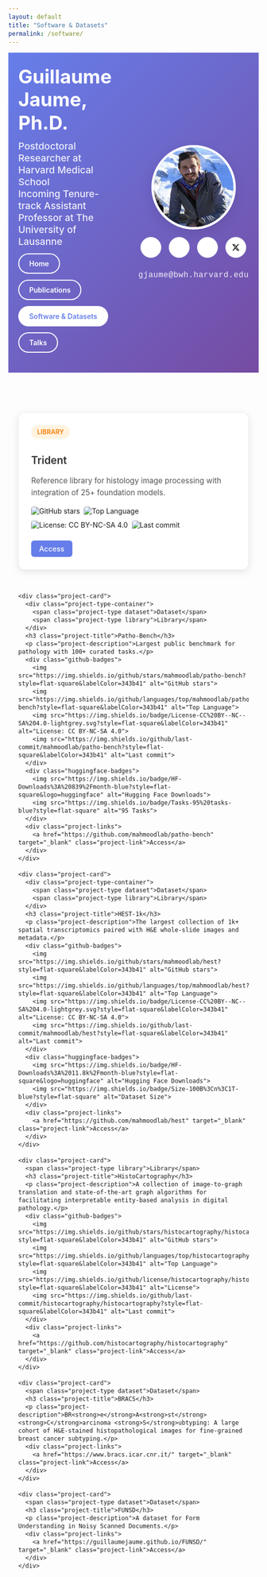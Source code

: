 ```yaml
---
layout: default
title: "Software & Datasets"
permalink: /software/
---
```


<style>
/* FontAwesome CSS for icons */
@import url('https://cdnjs.cloudflare.com/ajax/libs/font-awesome/6.0.0/css/all.min.css');

/* Hero section styling */
.hero-section {
  background: linear-gradient(135deg, #667eea 0%, #764ba2 100%);
  color: white;
  padding: 25px 20px;
  text-align: center;
}

.hero-content {
  max-width: 1200px;
  margin: 0 auto;
  display: flex;
  align-items: center;
  justify-content: space-between;
  gap: 40px;
}

.hero-text {
  text-align: left;
  flex: 1;
}

.hero-title {
  font-size: 2.4rem;
  font-weight: 700;
  margin: 0 0 12px 0;
  line-height: 1.2;
}

.hero-subtitle {
  font-size: 1.2rem;
  margin: 0 0 12px 0;
  opacity: 0.9;
  font-weight: 500;
  display: flex;
  flex-direction: column;
  gap: 6px;
}



.hero-description {
  font-size: 1.1rem;
  margin: 0 0 25px 0;
  opacity: 0.85;
  line-height: 1.5;
  max-width: 500px;
}

.hero-buttons {
  display: flex;
  gap: 12px;
  flex-wrap: wrap;
  margin-bottom: 15px;
}

.hero-btn {
  display: inline-block;
  padding: 10px 20px;
  border-radius: 25px;
  text-decoration: none;
  font-weight: 600;
  transition: all 0.3s ease;
  border: 2px solid transparent;
}

.hero-btn.primary {
  background: white;
  color: #667eea;
}

.hero-btn.primary:hover {
  background: #f8f9fa;
  transform: translateY(-2px);
}

.hero-btn.secondary {
  background: transparent;
  color: white;
  border-color: white;
}

.hero-btn.secondary:hover {
  background: white;
  color: #667eea;
  transform: translateY(-2px);
}

.hero-image {
  display: flex;
  flex-direction: column;
  align-items: center;
  gap: 15px;
}

.profile-photo {
  width: 160px;
  height: 160px;
  border-radius: 50%;
  object-fit: cover;
  border: 5px solid white;
  box-shadow: 0 8px 25px rgba(0,0,0,0.1);
}

.hero-social-links {
  display: flex;
  gap: 15px;
  justify-content: center;
  flex-wrap: wrap;
}

.hero-social-link {
  display: flex;
  align-items: center;
  justify-content: center;
  width: 40px;
  height: 40px;
  background: white;
  border-radius: 50%;
  text-decoration: none;
  color: #333;
  border: 1px solid #e9ecef;
  transition: all 0.3s ease;
}

.hero-social-link:hover {
  background: #f8f9fa;
  transform: translateY(-2px);
  box-shadow: 0 3px 10px rgba(0,0,0,0.1);
}

.hero-social-link i {
  font-size: 1.2rem;
}

/* Specific icon colors */
.hero-social-link .fa-github {
  color: #333;
}

.hero-social-link .fa-graduation-cap {
  color: #4285f4;
}

.hero-social-link .fa-linkedin {
  color: #0077b5;
}

.hero-social-link .fa-x-twitter {
  color: #000000;
}

.x-logo {
  width: 16px;
  height: 16px;
  color: #000000;
}

.hero-email {
  margin-top: 10px;
  text-align: center;
}

.hero-email a {
  color: white;
  text-decoration: none;
  font-size: 1rem;
  font-weight: 500;
  opacity: 0.9;
  transition: opacity 0.3s ease;
  font-family: 'Courier New', Courier, monospace;
  letter-spacing: 0.5px;
}

.hero-email a:hover {
  opacity: 1;
  text-decoration: underline;
}

/* Page content styling */
.page-content {
  max-width: 1200px;
  margin: 0 auto;
  padding: 40px 20px;
}

.page-title {
  font-size: 2.5rem;
  font-weight: 700;
  color: #333;
  margin-bottom: 30px;
  text-align: center;
  border-bottom: 3px solid #667eea;
  padding-bottom: 15px;
}

.section-header {
  text-align: center;
  margin-bottom: 50px;
  padding: 40px 20px;
  background: #f8f9fa;
  border-radius: 12px;
}

.section-header h2 {
  font-size: 2.5rem;
  color: #333;
  margin-bottom: 20px;
  border-bottom: 3px solid #667eea;
  padding-bottom: 15px;
  display: inline-block;
}

.section-description {
  font-size: 1.2rem;
  color: #555;
  line-height: 1.6;
  max-width: 800px;
  margin: 0 auto;
  font-style: italic;
}

.projects-grid {
  display: grid;
  grid-template-columns: repeat(auto-fit, minmax(350px, 1fr));
  gap: 30px;
  margin-top: 40px;
}

.project-card {
  background: white;
  border-radius: 12px;
  padding: 25px;
  box-shadow: 0 4px 15px rgba(0,0,0,0.1);
  border: 1px solid #f0f0f0;
  transition: transform 0.3s ease, box-shadow 0.3s ease;
}

.project-card:hover {
  transform: translateY(-5px);
  box-shadow: 0 8px 25px rgba(0,0,0,0.15);
}

.project-type-container {
  display: flex;
  gap: 8px;
  margin-bottom: 15px;
  flex-wrap: wrap;
}

.project-type {
  display: inline-block;
  padding: 6px 12px;
  border-radius: 20px;
  font-size: 0.8rem;
  font-weight: 600;
  text-transform: uppercase;
}

.project-type.framework {
  background: #e3f2fd;
  color: #1976d2;
}

.project-type.tool {
  background: #f3e5f5;
  color: #7b1fa2;
}

.project-type.dataset {
  background: #e8f5e8;
  color: #388e3c;
}

.project-type.library {
  background: #fff3e0;
  color: #f57c00;
}

.project-title {
  font-size: 1.3rem;
  font-weight: 600;
  color: #333;
  margin-bottom: 10px;
  line-height: 1.4;
}

.project-description {
  font-size: 0.95rem;
  color: #555;
  line-height: 1.6;
  margin-bottom: 15px;
}

.github-badges {
  display: flex;
  gap: 8px;
  flex-wrap: wrap;
  margin-bottom: 20px;
  align-items: center;
}

.github-badges img {
  height: 20px;
  border-radius: 4px;
  transition: transform 0.2s ease;
}

.github-badges img:hover {
  transform: scale(1.05);
}

.huggingface-badges {
  display: flex;
  gap: 8px;
  flex-wrap: wrap;
  margin-bottom: 20px;
  align-items: center;
}

.huggingface-badges img {
  height: 20px;
  border-radius: 4px;
  transition: transform 0.2s ease;
}

.huggingface-badges img:hover {
  transform: scale(1.05);
}

.project-links {
  display: flex;
  gap: 10px;
  flex-wrap: wrap;
}

.project-link {
  display: inline-block;
  padding: 8px 16px;
  background: #667eea;
  color: white;
  text-decoration: none;
  border-radius: 6px;
  font-size: 0.9rem;
  font-weight: 500;
  transition: background 0.3s ease;
}

.project-link:hover {
  background: #5a6fd8;
}

.coming-soon {
  text-align: center;
  padding: 60px 20px;
  background: #f8f9fa;
  border-radius: 12px;
  margin-top: 40px;
}

.coming-soon h3 {
  font-size: 1.8rem;
  color: #333;
  margin-bottom: 15px;
}

.coming-soon p {
  font-size: 1.1rem;
  color: #666;
  line-height: 1.6;
  max-width: 600px;
  margin: 0 auto;
}

/* Responsive design */
@media (max-width: 768px) {
  .hero-content {
    flex-direction: column;
    text-align: center;
  }
  
  .hero-text {
    text-align: center;
  }
  
  .hero-title {
    font-size: 2.2rem;
  }
  
  .hero-buttons {
    justify-content: center;
  }
  
  .projects-grid {
    grid-template-columns: 1fr;
  }
}
</style>

<div class="hero-section">
  <div class="hero-content">
    <div class="hero-text">
      <h1 class="hero-title"><a href="/" style="color: white; text-decoration: none;">Guillaume Jaume, Ph.D.</a></h1>
      <p class="hero-subtitle">Postdoctoral Researcher at Harvard Medical School<br>Incoming Tenure-track Assistant Professor at The University of Lausanne</p>
      <div class="hero-buttons">
        <a href="/" class="hero-btn secondary">Home</a>
        <a href="/publications/" class="hero-btn secondary">Publications</a>
        <a href="/software/" class="hero-btn primary">Software & Datasets</a>
        <a href="/talks/" class="hero-btn secondary">Talks</a>
      </div>
    </div>
    <div class="hero-image">
      <img src="/images/dali.jpeg" alt="Guillaume Jaume" class="profile-photo">
      <div class="hero-social-links">
        <a href="https://github.com/guillaumejaume" target="_blank" class="hero-social-link">
          <i class="fab fa-github"></i>
        </a>
        <a href="https://scholar.google.com/citations?user=am5XqsQAAAAJ&hl=en" target="_blank" class="hero-social-link">
          <i class="fas fa-graduation-cap"></i>
        </a>
        <a href="https://www.linkedin.com/in/guillaume-jaume-455169104/" target="_blank" class="hero-social-link">
          <i class="fab fa-linkedin"></i>
        </a>
        <a href="https://twitter.com/GuillaumeJaume" target="_blank" class="hero-social-link">
          <svg class="x-logo" width="16" height="16" viewBox="0 0 24 24" fill="currentColor">
            <path d="M18.244 2.25h3.308l-7.227 8.26 8.502 11.24H16.17l-5.214-6.817L4.99 21.75H1.68l7.73-8.835L1.254 2.25H8.08l4.713 6.231zm-1.161 17.52h1.833L7.084 4.126H5.117z"/>
          </svg>
        </a>
      </div>
      <div class="hero-email">
        <a href="mailto:gjaume@bwh.harvard.edu">gjaume@bwh.harvard.edu</a>
      </div>
    </div>
  </div>
</div>

<div class="page-content">
  


  <div class="projects-grid">
    <div class="project-card">
      <span class="project-type library">Library</span>
      <h3 class="project-title">Trident</h3>
      <p class="project-description">Reference library for histology image processing with integration of 25+ foundation models.</p>
      <div class="github-badges">
        <img src="https://img.shields.io/github/stars/mahmoodlab/trident?style=flat-square&labelColor=343b41" alt="GitHub stars">
        <img src="https://img.shields.io/github/languages/top/mahmoodlab/trident?style=flat-square&labelColor=343b41" alt="Top Language">
        <img src="https://img.shields.io/badge/License-CC%20BY--NC--SA%204.0-lightgrey.svg?style=flat-square&labelColor=343b41" alt="License: CC BY-NC-SA 4.0">
        <img src="https://img.shields.io/github/last-commit/mahmoodlab/trident?style=flat-square&labelColor=343b41" alt="Last commit">
      </div>
      <div class="project-links">
        <a href="https://github.com/mahmoodlab/trident" target="_blank" class="project-link">Access</a>
      </div>
    </div>

    <div class="project-card">
      <div class="project-type-container">
        <span class="project-type dataset">Dataset</span>
        <span class="project-type library">Library</span>
      </div>
      <h3 class="project-title">Patho-Bench</h3>
      <p class="project-description">Largest public benchmark for pathology with 100+ curated tasks.</p>
      <div class="github-badges">
        <img src="https://img.shields.io/github/stars/mahmoodlab/patho-bench?style=flat-square&labelColor=343b41" alt="GitHub stars">
        <img src="https://img.shields.io/github/languages/top/mahmoodlab/patho-bench?style=flat-square&labelColor=343b41" alt="Top Language">
        <img src="https://img.shields.io/badge/License-CC%20BY--NC--SA%204.0-lightgrey.svg?style=flat-square&labelColor=343b41" alt="License: CC BY-NC-SA 4.0">
        <img src="https://img.shields.io/github/last-commit/mahmoodlab/patho-bench?style=flat-square&labelColor=343b41" alt="Last commit">
      </div>
      <div class="huggingface-badges">
        <img src="https://img.shields.io/badge/HF-Downloads%3A%20839%2Fmonth-blue?style=flat-square&logo=huggingface" alt="Hugging Face Downloads">
        <img src="https://img.shields.io/badge/Tasks-95%20tasks-blue?style=flat-square" alt="95 Tasks">
      </div>
      <div class="project-links">
        <a href="https://github.com/mahmoodlab/patho-bench" target="_blank" class="project-link">Access</a>
      </div>
    </div>

    <div class="project-card">
      <div class="project-type-container">
        <span class="project-type dataset">Dataset</span>
        <span class="project-type library">Library</span>
      </div>
      <h3 class="project-title">HEST-1k</h3>
      <p class="project-description">The largest collection of 1k+ spatial transcriptomics paired with H&E whole-slide images and metadata.</p>
      <div class="github-badges">
        <img src="https://img.shields.io/github/stars/mahmoodlab/hest?style=flat-square&labelColor=343b41" alt="GitHub stars">
        <img src="https://img.shields.io/github/languages/top/mahmoodlab/hest?style=flat-square&labelColor=343b41" alt="Top Language">
        <img src="https://img.shields.io/badge/License-CC%20BY--NC--SA%204.0-lightgrey.svg?style=flat-square&labelColor=343b41" alt="License: CC BY-NC-SA 4.0">
        <img src="https://img.shields.io/github/last-commit/mahmoodlab/hest?style=flat-square&labelColor=343b41" alt="Last commit">
      </div>
      <div class="huggingface-badges">
        <img src="https://img.shields.io/badge/HF-Downloads%3A%2011.8k%2Fmonth-blue?style=flat-square&logo=huggingface" alt="Hugging Face Downloads">
        <img src="https://img.shields.io/badge/Size-100B%3Cn%3C1T-blue?style=flat-square" alt="Dataset Size">
      </div>
      <div class="project-links">
        <a href="https://github.com/mahmoodlab/hest" target="_blank" class="project-link">Access</a>
      </div>
    </div>

    <div class="project-card">
      <span class="project-type library">Library</span>
      <h3 class="project-title">HistoCartography</h3>
      <p class="project-description">A collection of image-to-graph translation and state-of-the-art graph algorithms for facilitating interpretable entity-based analysis in digital pathology.</p>
      <div class="github-badges">
        <img src="https://img.shields.io/github/stars/histocartography/histocartography?style=flat-square&labelColor=343b41" alt="GitHub stars">
        <img src="https://img.shields.io/github/languages/top/histocartography/histocartography?style=flat-square&labelColor=343b41" alt="Top Language">
        <img src="https://img.shields.io/github/license/histocartography/histocartography?style=flat-square&labelColor=343b41" alt="License">
        <img src="https://img.shields.io/github/last-commit/histocartography/histocartography?style=flat-square&labelColor=343b41" alt="Last commit">
      </div>
      <div class="project-links">
        <a href="https://github.com/histocartography/histocartography" target="_blank" class="project-link">Access</a>
      </div>
    </div>

    <div class="project-card">
      <span class="project-type dataset">Dataset</span>
      <h3 class="project-title">BRACS</h3>
      <p class="project-description">BR<strong>e</strong>A<strong>st</strong> <strong>C</strong>arcinoma <strong>S</strong>ubtyping: A large cohort of H&E-stained histopathological images for fine-grained breast cancer subtyping.</p>
      <div class="project-links">
        <a href="https://www.bracs.icar.cnr.it/" target="_blank" class="project-link">Access</a>
      </div>
    </div>

    <div class="project-card">
      <span class="project-type dataset">Dataset</span>
      <h3 class="project-title">FUNSD</h3>
      <p class="project-description">A dataset for Form Understanding in Noisy Scanned Documents.</p>
      <div class="project-links">
        <a href="https://guillaumejaume.github.io/FUNSD/" target="_blank" class="project-link">Access</a>
      </div>
    </div>
  </div>
</div>
